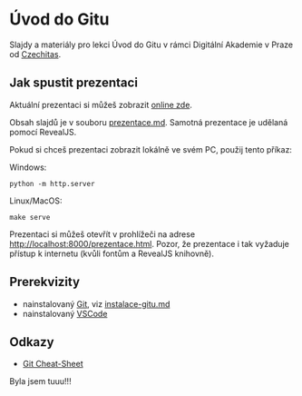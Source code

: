 ﻿# Úvod do Gitu

Slajdy a materiály pro lekci Úvod do Gitu v rámci Digitální Akademie v Praze
od [Czechitas](https://www.czechitas.cz).

## Jak spustit prezentaci

Aktuální prezentaci si můžeš zobrazit [online zde](https://danvratil.github.io/dapraha-git/prezentace).


Obsah slajdů je v souboru [prezentace.md](https://github.com/danvratil/dapraha-git/blob/master/prezentace.md).
Samotná prezentace je udělaná pomocí RevealJS.

Pokud si chceš prezentaci zobrazit lokálně ve svém PC, použij tento příkaz:

Windows:

    python -m http.server

Linux/MacOS:

    make serve

Prezentaci si můžeš otevřít v prohlížeči na adrese <http://localhost:8000/prezentace.html>. Pozor, že
prezentace i tak vyžaduje přístup k internetu (kvůli fontům a RevealJS knihovně).

## Prerekvizity

* nainstalovaný [Git](https://git-scm.com), viz [instalace-gitu.md](https://danvratil.github.io/dapraha-git/instalace-gitu)
* nainstalovaný [VSCode](https://code.visualstudio.com)

## Odkazy

* [Git Cheat-Sheet](https://education.github.com/git-cheat-sheet-education.pdf)

Byla jsem tuuu!!!